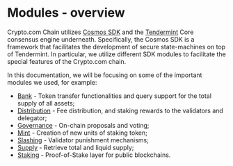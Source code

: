 # Modules - overview


Crypto.com Chain utilizes [Cosmos SDK](https://cosmos.network/sdk) and the [Tendermint](https://tendermint.com/) Core consensus engine underneath. Specifically, the Cosmos SDK is a framework that facilitates the development of secure state-machines on top of Tendermint. In particular, we utilize different SDK modules to facilitate the special features of the Crypto.com chain. 

In this documentation, we will be focusing on some of the important modules we used, for example:

- [Bank](./module_bank) - Token transfer functionalities and query support for the total supply of all assets; 
- [Distribution](./module_distribution) - Fee distribution, and staking rewards to the validators and delegator; 
- [Governance](./module_gov) - On-chain proposals and voting;
- [Mint](./module_mint) - Creation of new units of staking token;
- [Slashing](./module_slashing) - Validator punishment mechanisms;
- [Supply](./module_supply) - Retrieve total and liquid supply;
- [Staking](./module_staking) - Proof-of-Stake layer for public blockchains.